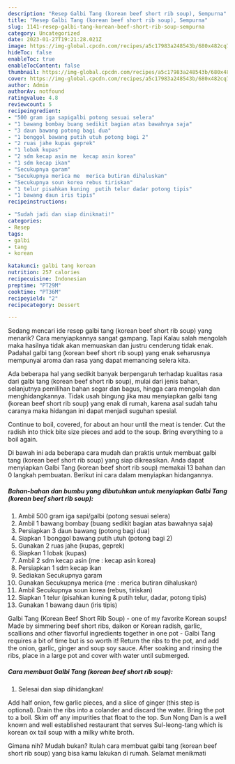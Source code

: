 ```yaml
---
description: "Resep Galbi Tang (korean beef short rib soup), Sempurna"
title: "Resep Galbi Tang (korean beef short rib soup), Sempurna"
slug: 1141-resep-galbi-tang-korean-beef-short-rib-soup-sempurna
category: Uncategorized
date: 2023-01-27T19:21:28.021Z
image: https://img-global.cpcdn.com/recipes/a5c17983a248543b/680x482cq70/galbi-tang-korean-beef-short-rib-soup-foto-resep-utama.jpg
hideToc: false
enableToc: true
enableTocContent: false
thumbnail: https://img-global.cpcdn.com/recipes/a5c17983a248543b/680x482cq70/galbi-tang-korean-beef-short-rib-soup-foto-resep-utama.jpg
cover: https://img-global.cpcdn.com/recipes/a5c17983a248543b/680x482cq70/galbi-tang-korean-beef-short-rib-soup-foto-resep-utama.jpg
author: Admin
authorAv: notfound
ratingvalue: 4.8
reviewcount: 5
recipeingredient:
- "500 gram iga sapigalbi potong sesuai selera"
- "1 bawang bombay buang sedikit bagian atas bawahnya saja"
- "3 daun bawang potong bagi dua"
- "1 bonggol bawang putih utuh potong bagi 2"
- "2 ruas jahe kupas geprek"
- "1 lobak kupas"
- "2 sdm kecap asin me  kecap asin korea"
- "1 sdm kecap ikan"
- "Secukupnya garam"
- "Secukupnya merica me  merica butiran dihaluskan"
- "Secukupnya soun korea rebus tiriskan"
- "1 telur pisahkan kuning  putih telur dadar potong tipis"
- "1 bawang daun iris tipis"
recipeinstructions:

- "Sudah jadi dan siap dinikmati!"
categories:
- Resep
tags:
- galbi
- tang
- korean

katakunci: galbi tang korean 
nutrition: 257 calories
recipecuisine: Indonesian
preptime: "PT29M"
cooktime: "PT36M"
recipeyield: "2"
recipecategory: Dessert

---
```



Sedang mencari ide resep galbi tang (korean beef short rib soup) yang menarik? Cara menyiapkannya sangat gampang. Tapi Kalau salah mengolah maka hasilnya tidak akan memuaskan dan justru cenderung tidak enak. Padahal galbi tang (korean beef short rib soup) yang enak seharusnya mempunyai aroma dan rasa yang dapat memancing selera kita.


Ada beberapa hal yang sedikit banyak berpengaruh terhadap kualitas rasa dari galbi tang (korean beef short rib soup), mulai dari jenis bahan, selanjutnya pemilihan bahan segar dan bagus, hingga cara mengolah dan menghidangkannya. Tidak usah bingung jika mau menyiapkan galbi tang (korean beef short rib soup) yang enak di rumah, karena asal sudah tahu caranya maka hidangan ini dapat menjadi suguhan spesial.

Continue to boil, covered, for about an hour until the meat is tender. Cut the radish into thick bite size pieces and add to the soup. Bring everything to a boil again.


Di bawah ini ada beberapa cara mudah dan praktis untuk membuat galbi tang (korean beef short rib soup) yang siap dikreasikan. Anda dapat menyiapkan Galbi Tang (korean beef short rib soup) memakai 13 bahan dan 0 langkah pembuatan. Berikut ini cara dalam menyiapkan hidangannya.

<!--inarticleads1-->

##### Bahan-bahan dan bumbu yang dibutuhkan untuk menyiapkan Galbi Tang (korean beef short rib soup):

1. Ambil 500 gram iga sapi/galbi (potong sesuai selera)
1. Ambil 1 bawang bombay (buang sedikit bagian atas bawahnya saja)
1. Persiapkan 3 daun bawang (potong bagi dua)
1. Siapkan 1 bonggol bawang putih utuh (potong bagi 2)
1. Gunakan 2 ruas jahe (kupas, geprek)
1. Siapkan 1 lobak (kupas)
1. Ambil 2 sdm kecap asin (me : kecap asin korea)
1. Persiapkan 1 sdm kecap ikan
1. Sediakan Secukupnya garam
1. Gunakan Secukupnya merica (me : merica butiran dihaluskan)
1. Ambil Secukupnya soun korea (rebus, tiriskan)
1. Siapkan 1 telur (pisahkan kuning &amp; putih telur, dadar, potong tipis)
1. Gunakan 1 bawang daun (iris tipis)


Galbi Tang (Korean Beef Short Rib Soup) - one of my favorite Korean soups! Made by simmering beef short ribs, daikon or Korean radish, garlic, scallions and other flavorful ingredients together in one pot - Galbi Tang requires a bit of time but is so worth it! Return the ribs to the pot, and add the onion, garlic, ginger and soup soy sauce. After soaking and rinsing the ribs, place in a large pot and cover with water until submerged. 

<!--inarticleads2-->

##### Cara membuat Galbi Tang (korean beef short rib soup):


1. Selesai dan siap dihidangkan!

Add half onion, few garlic pieces, and a slice of ginger (this step is optional). Drain the ribs into a colander and discard the water. Bring the pot to a boil. Skim off any impurities that float to the top. Sun Nong Dan is a well known and well established restaurant that serves Sul-leong-tang which is korean ox tail soup with a milky white broth. 

Gimana nih? Mudah bukan? Itulah cara membuat galbi tang (korean beef short rib soup) yang bisa kamu lakukan di rumah. Selamat menikmati
